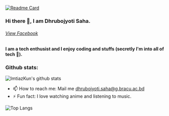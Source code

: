 [![Readme Card](https://github-readme-stats.vercel.app/api/pin/?username=anuraghazra&repo=github-readme-stats)](https://github.com/anuraghazra/github-readme-stats)
### Hi there 👋, I am Dhrubojyoti Saha.
###### [View Facebook](https://www.facebook.com/dhrubo.12206111/)
#### I am a tech enthusist and I enjoy coding and stuffs (secretly I'm into all of tech 👀).

### Github stats:
![ImtiazKun's github stats](https://github-readme-stats.vercel.app/api?username=heisenberg-611&show_icons=true&theme=radical&hide=stars,prs,issues)



- 📫 How to reach me: Mail me dhrubojyoti.saha@g.bracu.ac.bd
- ⚡ Fun fact: I love watching anime and listening to music. 


![Top Langs](https://github-readme-stats.vercel.app/api/top-langs/?username=heisenberg-611&layout=compact)
